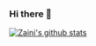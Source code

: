 ### Hi there 👋

[![Zaini's github stats](https://github-readme-stats.vercel.app/api?username=zaaii&show_icons=true&title_color=fff&icon_color=79ff97&text_color=9f9f9f&bg_color=151515)](https://github.com/zaaii/zaaii/)

<!--
**zaaii/zaaii** is a ✨ _special_ ✨ repository because its `README.md` (this file) appears on your GitHub profile.

Here are some ideas to get you started:

- 🔭 I’m currently working on ...
- 🌱 I’m currently learning ...
- 👯 I’m looking to collaborate on ...
- 🤔 I’m looking for help with ...
- 💬 Ask me about ...
- 📫 How to reach me: ...
- 😄 Pronouns: ...
- ⚡ Fun fact: ...
-->
